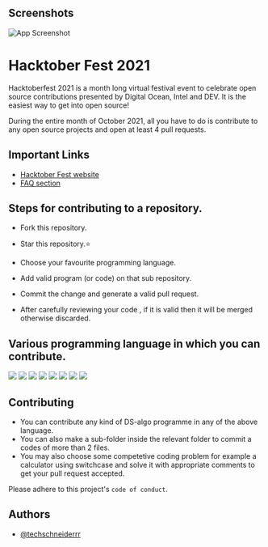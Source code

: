 ## Screenshots

![App Screenshot]()

# Hacktober Fest 2021

Hacktoberfest 2021 is a month long virtual festival event to celebrate open source contributions presented by Digital Ocean, Intel and DEV. It is the easiest way to get into open source!


During the entire month of October 2021, all you have to do is contribute to any open source projects and open at least 4 pull requests.
## Important Links

 - [Hacktober Fest website](https://hacktoberfest.digitalocean.com/)
 - [FAQ section](https://hacktoberfest.digitalocean.com/faq)


  
## Steps for contributing to a repository.

- Fork this repository.

- Star this repository.⭐

- Choose your favourite programming language.

- Add valid program (or code) on that sub repository.

- Commit the change and generate a valid pull request.

- After carefully reviewing your code , if it is valid then it will be merged otherwise discarded.


  
## Various programming language in which you can contribute.
<img src="https://img.shields.io/badge/CSS3-1572B6?style=for-the-badge&logo=css3&logoColor=white" /> <img src="https://img.shields.io/badge/JavaScript-323330?style=for-the-badge&logo=javascript&logoColor=F7DF1E" /> <img src="https://img.shields.io/badge/Java-ED8B00?style=for-the-badge&logo=java&logoColor=white" /> <img src="https://img.shields.io/badge/PHP-777BB4?style=for-the-badge&logo=php&logoColor=white" /> <img src="https://img.shields.io/badge/Python-3776AB?style=for-the-badge&logo=python&logoColor=white" /> <img src="https://img.shields.io/badge/C-00599C?style=for-the-badge&logo=c&logoColor=white" /> <img src="https://img.shields.io/badge/C%2B%2B-00599C?style=for-the-badge&logo=c%2B%2B&logoColor=white" /> <img src="https://img.shields.io/badge/HTML5-E34F26?style=for-the-badge&logo=html5&logoColor=white" /> 

## Contributing

- You can contribute any kind of DS-algo programme in any of the above language.
- You can also make a sub-folder inside the relevant folder to commit a codes of more than 2 files.
- You may also choose some competetive coding problem for example a calculator using switchcase and solve it with appropriate comments to get your pull request accepted.


Please adhere to this project's `code of conduct`.

  
## Authors

- [@techschneiderrr](https://github.com/techschneiderrr)

  
